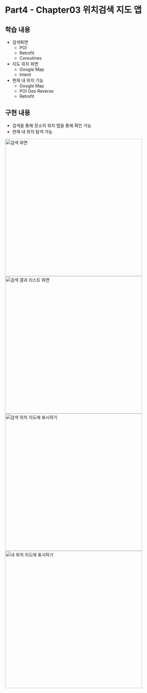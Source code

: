# Part4 - Chapter03 위치검색 지도 앱

## 학습 내용
- 검색화면
  - POI
  - Retrofit
  - Coroutines
- 지도 위치 화면
  - Google Map
  - Intent
- 현재 내 위치 기능
  - Google Map
  - POI Geo Reverse
  - Retrofit

## 구현 내용
- 검색을 통해 장소의 위치 맵을 통해 확인 가능
- 현재 내 위치 탐색 가능

<img src="https://user-images.githubusercontent.com/43491968/159265398-5879b4bf-7d58-4f2a-92f1-dfd7b8d07fea.png" height="450" alt="검색 화면">
<img src="https://user-images.githubusercontent.com/43491968/159265404-9c773f74-513c-4483-8d15-6f6ac6456083.png" height="450" alt="검색 결과 리스트 화면">
<img src="https://user-images.githubusercontent.com/43491968/159265513-3de28ae3-c7ec-4b53-a71b-008c71904a6d.png" height="450" alt="검색 위치 지도에 표시하기">
<img src="https://user-images.githubusercontent.com/43491968/159265408-3785e5f5-6724-4c4c-bd38-76523b985ae3.png" height="450" alt="내 위치 지도에 표시하기">